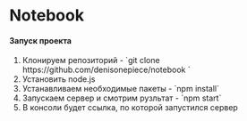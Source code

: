 # Notebook
#### Запуск проекта
<ol>
    <li>Клонируем репозиторий - `git clone https://github.com/denisonepiece/notebook `</li>
    <li>Установить node.js</li>
    <li>Устанавливаем необходимые пакеты - `npm install`</li>
    <li>Запускаем сервер и смотрим рузльтат - `npm start`</li>
    <li>В консоли будет ссылка, по которой запустился сервер</li>
</ol>

